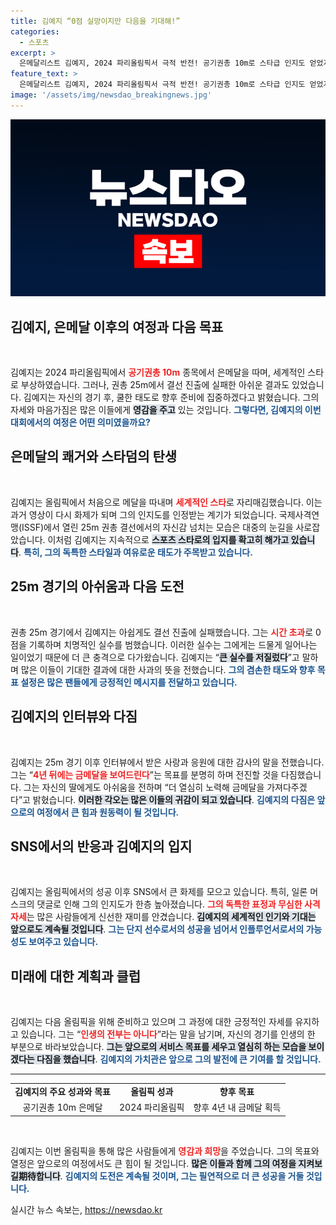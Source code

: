 ```yaml
---
title: 김예지 “0점 실망이지만 다음을 기대해!”
categories:
  - 스포츠
excerpt: >
  은메달리스트 김예지, 2024 파리올림픽서 극적 반전! 공기권총 10m로 스타급 인지도 얻었지만, 주종목 25m에서 단 한 발의 실수로 결선 진출 실패. 그러나 그는 미래를 향한 다짐으로 팬들의 마음을 사로잡았다.
feature_text: >
  은메달리스트 김예지, 2024 파리올림픽서 극적 반전! 공기권총 10m로 스타급 인지도 얻었지만, 주종목 25m에서 단 한 발의 실수로 결선 진출 실패. 그러나 그는 미래를 향한 다짐으로 팬들의 마음을 사로잡았다.
image: '/assets/img/newsdao_breakingnews.jpg'
---
```


<p><img src="/assets/img/newsdao_breakingnews.jpg" alt="ranknews 속보" /></p>

<h2 data-ke-size="size26">김예지, 은메달 이후의 여정과 다음 목표</h2>

<p data-ke-size="size16">&nbsp;</p>

<p>김예지는 2024 파리올림픽에서 <b><span style="color: #ee2323;">공기권총 10m</span></b> 종목에서 은메달을 따며, 세계적인 스타로 부상하였습니다. 그러나, 권총 25m에서 결선 진출에 실패한 아쉬운 결과도 있었습니다. 김예지는 자신의 경기 후, 쿨한 태도로 향후 준비에 집중하겠다고 밝혔습니다. 그의 자세와 마음가짐은 많은 이들에게 <b><span style="background-color: #21538527;">영감을 주고</span></b> 있는 것입니다. <b><span style="color: #1a5490;">그렇다면, 김예지의 이번 대회에서의 여정은 어떤 의미였을까요?</span></b></p>

<h2 data-ke-size="size26">은메달의 쾌거와 스타덤의 탄생</h2>

<p data-ke-size="size16">&nbsp;</p>

<p>김예지는 올림픽에서 처음으로 메달을 따내며 <b><span style="color: #ee2323;">세계적인 스타</span></b>로 자리매김했습니다. 이는 과거 영상이 다시 화제가 되며 그의 인지도를 인정받는 계기가 되었습니다. 국제사격연맹(ISSF)에서 열린 25m 권총 결선에서의 자신감 넘치는 모습은 대중의 눈길을 사로잡았습니다. 이처럼 김예지는 지속적으로 <b><span style="background-color: #21538527;">스포츠 스타로의 입지를 확고히 해가고 있습니다</span></b>. <b><span style="color: #1a5490;">특히, 그의 독특한 스타일과 여유로운 태도가 주목받고 있습니다.</span></b></p>

<h2 data-ke-size="size26">25m 경기의 아쉬움과 다음 도전</h2>

<p data-ke-size="size16">&nbsp;</p>

<p>권총 25m 경기에서 김예지는 아쉽게도 결선 진출에 실패했습니다. 그는 <b><span style="color: #ee2323;">시간 초과</span></b>로 0점을 기록하며 치명적인 실수를 범했습니다. 이러한 실수는 그에게는 드물게 일어나는 일이었기 때문에 더 큰 충격으로 다가왔습니다. 김예지는 “<b><span style="background-color: #21538527;">큰 실수를 저질렀다</span></b>”고 말하며 많은 이들이 기대한 결과에 대한 사과의 뜻을 전했습니다. <b><span style="color: #1a5490;">그의 겸손한 태도와 향후 목표 설정은 많은 팬들에게 긍정적인 메시지를 전달하고 있습니다.</span></b></p>

<h2 data-ke-size="size26">김예지의 인터뷰와 다짐</h2>

<p data-ke-size="size16">&nbsp;</p>

<p>김예지는 25m 경기 이후 인터뷰에서 받은 사랑과 응원에 대한 감사의 말을 전했습니다. 그는 “<b><span style="color: #ee2323;">4년 뒤에는 금메달을 보여드린다</span></b>”는 목표를 분명히 하며 전진할 것을 다짐했습니다. 그는 자신의 딸에게도 아쉬움을 전하며 “더 열심히 노력해 금메달을 가져다주겠다”고 밝혔습니다. <b><span style="background-color: #21538527;">이러한 각오는 많은 이들의 귀감이 되고 있습니다</span></b>. <b><span style="color: #1a5490;">김예지의 다짐은 앞으로의 여정에서 큰 힘과 원동력이 될 것입니다.</span></b></p>

<h2 data-ke-size="size26">SNS에서의 반응과 김예지의 입지</h2>

<p data-ke-size="size16">&nbsp;</p>

<p>김예지는 올림픽에서의 성공 이후 SNS에서 큰 화제를 모으고 있습니다. 특히, 일론 머스크의 댓글로 인해 그의 인지도가 한층 높아졌습니다. <b><span style="color: #ee2323;">그의 독특한 표정과 무심한 사격 자세</span></b>는 많은 사람들에게 신선한 재미를 안겼습니다. <b><span style="background-color: #21538527;">김예지의 세계적인 인기와 기대는 앞으로도 계속될 것입니다</span></b>. <b><span style="color: #1a5490;">그는 단지 선수로서의 성공을 넘어서 인플루언서로서의 가능성도 보여주고 있습니다.</span></b></p>

<h2 data-ke-size="size26">미래에 대한 계획과 클럽</h2>

<p data-ke-size="size16">&nbsp;</p>

<p>김예지는 다음 올림픽을 위해 준비하고 있으며 그 과정에 대한 긍정적인 자세를 유지하고 있습니다. 그는 “<b><span style="color: #ee2323;">인생의 전부는 아니다</span></b>”라는 말을 남기며, 자신의 경기를 인생의 한 부분으로 바라보았습니다. <b><span style="background-color: #21538527;">그는 앞으로의 서비스 목표를 세우고 열심히 하는 모습을 보이겠다는 다짐을 했습니다</span></b>. <b><span style="color: #1a5490;">김예지의 가치관은 앞으로 그의 발전에 큰 기여를 할 것입니다.</span></b></p>

<hr>

<table style="width:100%">
  <tr>
    <td style="text-align: center; height: 17px;"><b>김예지의 주요 성과와 목표</b></td>
    <td style="text-align: center; height: 17px;"><b>올림픽 성과</b></td>
    <td style="text-align: center; height: 17px;"><b>향후 목표</b></td>
  </tr>
  <tr>
    <td style="text-align: center; height: 17px;">공기권총 10m 은메달</td>
    <td style="text-align: center; height: 17px;">2024 파리올림픽</td>
    <td style="text-align: center; height: 17px;">향후 4년 내 금메달 획득</td>
  </tr>
</table>

<p data-ke-size="size16">&nbsp;</p>

<p>김예지는 이번 올림픽을 통해 많은 사람들에게 <b><span style="color: #ee2323;">영감과 희망</span></b>을 주었습니다. 그의 목표와 열정은 앞으로의 여정에서도 큰 힘이 될 것입니다. <b><span style="background-color: #21538527;">많은 이들과 함께 그의 여정을 지켜보길期待합니다</span></b>. <b><span style="color: #1a5490;">김예지의 도전은 계속될 것이며, 그는 필연적으로 더 큰 성공을 거둘 것입니다.</span></b></p>
실시간 뉴스 속보는, <a href="https://newsdao.kr" rel="dofollow">https://newsdao.kr</a>



